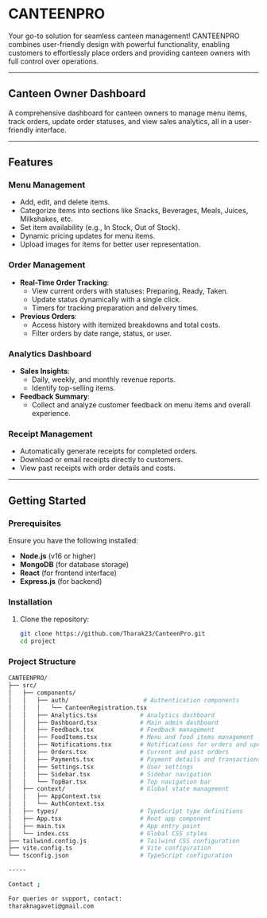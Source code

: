 # **CANTEENPRO**

Your go-to solution for seamless canteen management! CANTEENPRO combines user-friendly design with powerful functionality, enabling customers to effortlessly place orders and providing canteen owners with full control over operations.

---

## **Canteen Owner Dashboard**

A comprehensive dashboard for canteen owners to manage menu items, track orders, update order statuses, and view sales analytics, all in a user-friendly interface.

---

## **Features**

### **Menu Management**
- Add, edit, and delete items.
- Categorize items into sections like Snacks, Beverages, Meals, Juices, Milkshakes, etc.
- Set item availability (e.g., In Stock, Out of Stock).
- Dynamic pricing updates for menu items.
- Upload images for items for better user representation.

### **Order Management**
- **Real-Time Order Tracking**:
  - View current orders with statuses: Preparing, Ready, Taken.
  - Update status dynamically with a single click.
  - Timers for tracking preparation and delivery times.
- **Previous Orders**:
  - Access history with itemized breakdowns and total costs.
  - Filter orders by date range, status, or user.

### **Analytics Dashboard**
- **Sales Insights**:
  - Daily, weekly, and monthly revenue reports.
  - Identify top-selling items.
- **Feedback Summary**:
  - Collect and analyze customer feedback on menu items and overall experience.

### **Receipt Management**
- Automatically generate receipts for completed orders.
- Download or email receipts directly to customers.
- View past receipts with order details and costs.

---

## **Getting Started**

### **Prerequisites**
Ensure you have the following installed:
- **Node.js** (v16 or higher)
- **MongoDB** (for database storage)
- **React** (for frontend interface)
- **Express.js** (for backend)

### **Installation**
1. Clone the repository:
   ```bash
   git clone https://github.com/Tharak23/CanteenPro.git
   cd project

### **Project Structure**
```bash
CANTEENPRO/
├── src/
│   ├── components/
│   │   ├── auth/                     # Authentication components
│   │   │   └── CanteenRegistration.tsx
│   │   ├── Analytics.tsx            # Analytics dashboard
│   │   ├── Dashboard.tsx            # Main admin dashboard
│   │   ├── Feedback.tsx             # Feedback management
│   │   ├── FoodItems.tsx            # Menu and food items management
│   │   ├── Notifications.tsx        # Notifications for orders and updates
│   │   ├── Orders.tsx               # Current and past orders
│   │   ├── Payments.tsx             # Payment details and transactions
│   │   ├── Settings.tsx             # User settings
│   │   ├── Sidebar.tsx              # Sidebar navigation
│   │   └── TopBar.tsx               # Top navigation bar
│   ├── context/                     # Global state management
│   │   ├── AppContext.tsx
│   │   └── AuthContext.tsx
│   ├── types/                       # TypeScript type definitions
│   ├── App.tsx                      # Root app component
│   ├── main.tsx                     # App entry point
│   └── index.css                    # Global CSS styles
├── tailwind.config.js               # Tailwind CSS configuration
├── vite.config.ts                   # Vite configuration
└── tsconfig.json                    # TypeScript configuration

-----

Contact ;

For queries or support, contact:
tharaknagaveti@gmail.com

